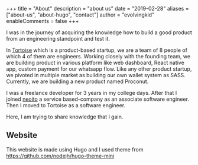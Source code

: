 +++
title = "About"
description = "about us"
date = "2019-02-28"
aliases = ["about-us", "about-hugo", "contact"]
author = "evolvingkid"
enableComments = false
+++

I was in the journey of acquiring the knowledge how to build a good product from an engineering standpoint and test it.  

In [Tortoise](https://www.linkedin.com/company/tortoisepro/) which is a product-based startup, we are a team of 8 people of which 4 of them are engineers. Working closely with the founding team, we are building product in various platform like web dashboard, React native app, custom payment for our whatsapp flow. Like any other product startup, we pivoted in multiple market as building our own wallet system as SASS. Currently, we are building a new product named Proconut.

I was a freelance developer for 3 years in my college days. After that I joined [neoito](https://www.neoito.com/) a service based-company as an associate software engineer. Then I moved to Tortoise as a software engineer. 

Here, I am trying to share knowledge that I gain.

## Website

This website is made using Hugo and I used theme from https://github.com/nodejh/hugo-theme-mini
